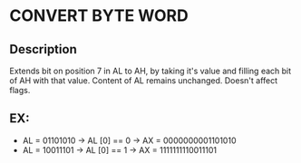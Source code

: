 
# CONVERT BYTE WORD
## Description
Extends bit on position 7 in AL to AH, by taking it's value and filling each
bit of AH with that value. Content of AL remains unchanged. Doesn't affect flags.

## EX:
- AL = 01101010 -> AL [0] == 0 -> AX = 0000000001101010
- AL = 10011101 -> AL [0] == 1 -> AX = 1111111110011101
